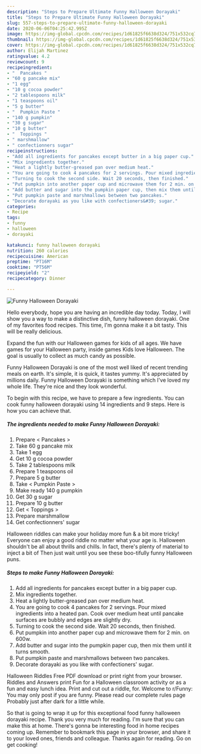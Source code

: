 ```yaml
---
description: "Steps to Prepare Ultimate Funny Halloween Dorayaki"
title: "Steps to Prepare Ultimate Funny Halloween Dorayaki"
slug: 557-steps-to-prepare-ultimate-funny-halloween-dorayaki
date: 2020-06-06T04:25:42.995Z
image: https://img-global.cpcdn.com/recipes/1d61825f6638d324/751x532cq70/funny-halloween-dorayaki-recipe-main-photo.jpg
thumbnail: https://img-global.cpcdn.com/recipes/1d61825f6638d324/751x532cq70/funny-halloween-dorayaki-recipe-main-photo.jpg
cover: https://img-global.cpcdn.com/recipes/1d61825f6638d324/751x532cq70/funny-halloween-dorayaki-recipe-main-photo.jpg
author: Elijah Martinez
ratingvalue: 4.2
reviewcount: 9
recipeingredient:
- "  Pancakes "
- "60 g pancake mix"
- "1 egg"
- "10 g cocoa powder"
- "2 tablespoons milk"
- "1 teaspoons oil"
- "5 g butter"
- "  Pumpkin Paste "
- "140 g pumpkin"
- "30 g sugar"
- "10 g butter"
- "  Toppings "
- " marshmallow"
- " confectionners sugar"
recipeinstructions:
- "Add all ingredients for pancakes except butter in a big paper cup."
- "Mix ingredients together."
- "Heat a lightly butter-greased pan over medium heat."
- "You are going to cook 4 pancakes for 2 servings. Pour mixed ingredients into a heated pan. Cook over medium heat until pancake surfaces are bubbly and edges are slightly dry."
- "Turning to cook the second side. Wait 20 seconds, then finished."
- "Put pumpkin into another paper cup and microwave them for 2 min. on 600w."
- "Add butter and sugar into the pumpkin paper cup, then mix them until it turns smooth."
- "Put pumpkin paste and marshmallows between two pancakes."
- "Decorate dorayaki as you like with confectioners&#39; sugar."
categories:
- Recipe
tags:
- funny
- halloween
- dorayaki

katakunci: funny halloween dorayaki 
nutrition: 260 calories
recipecuisine: American
preptime: "PT16M"
cooktime: "PT56M"
recipeyield: "2"
recipecategory: Dinner

---
```



![Funny Halloween Dorayaki](https://img-global.cpcdn.com/recipes/1d61825f6638d324/751x532cq70/funny-halloween-dorayaki-recipe-main-photo.jpg)

Hello everybody, hope you are having an incredible day today. Today, I will show you a way to make a distinctive dish, funny halloween dorayaki. One of my favorites food recipes. This time, I'm gonna make it a bit tasty. This will be really delicious.

Expand the fun with our Halloween games for kids of all ages. We have games for your Halloween party, inside games Kids love Halloween. The goal is usually to collect as much candy as possible.

Funny Halloween Dorayaki is one of the most well liked of recent trending meals on earth. It's simple, it is quick, it tastes yummy. It's appreciated by millions daily. Funny Halloween Dorayaki is something which I've loved my whole life. They're nice and they look wonderful.


To begin with this recipe, we have to prepare a few ingredients. You can cook funny halloween dorayaki using 14 ingredients and 9 steps. Here is how you can achieve that.

<!--inarticleads1-->

##### The ingredients needed to make Funny Halloween Dorayaki:

1. Prepare  &lt; Pancakes &gt;
1. Take 60 g pancake mix
1. Take 1 egg
1. Get 10 g cocoa powder
1. Take 2 tablespoons milk
1. Prepare 1 teaspoons oil
1. Prepare 5 g butter
1. Take  &lt; Pumpkin Paste &gt;
1. Make ready 140 g pumpkin
1. Get 30 g sugar
1. Prepare 10 g butter
1. Get  &lt; Toppings &gt;
1. Prepare  marshmallow
1. Get  confectionners&#39; sugar


Halloween riddles can make your holiday more fun &amp; a bit more tricky! Everyone can enjoy a good riddle no matter what your age is. Halloween shouldn&#39;t be all about thrills and chills. In fact, there&#39;s plenty of material to inject a bit of Then just wait until you see these boo-tifully funny Halloween puns. 

<!--inarticleads2-->

##### Steps to make Funny Halloween Dorayaki:

1. Add all ingredients for pancakes except butter in a big paper cup.
1. Mix ingredients together.
1. Heat a lightly butter-greased pan over medium heat.
1. You are going to cook 4 pancakes for 2 servings. Pour mixed ingredients into a heated pan. Cook over medium heat until pancake surfaces are bubbly and edges are slightly dry.
1. Turning to cook the second side. Wait 20 seconds, then finished.
1. Put pumpkin into another paper cup and microwave them for 2 min. on 600w.
1. Add butter and sugar into the pumpkin paper cup, then mix them until it turns smooth.
1. Put pumpkin paste and marshmallows between two pancakes.
1. Decorate dorayaki as you like with confectioners&#39; sugar.


Halloween Riddles Free PDF download or print right from your browser. Riddles and Answers print Fun for a Halloween classroom activity or as a fun and easy lunch idea. Print and cut out a riddle, for. Welcome to r/Funny: You may only post if you are funny. Please read our complete rules page Probably just after dark for a little while. 

So that is going to wrap it up for this exceptional food funny halloween dorayaki recipe. Thank you very much for reading. I'm sure that you can make this at home. There's gonna be interesting food in home recipes coming up. Remember to bookmark this page in your browser, and share it to your loved ones, friends and colleague. Thanks again for reading. Go on get cooking!
